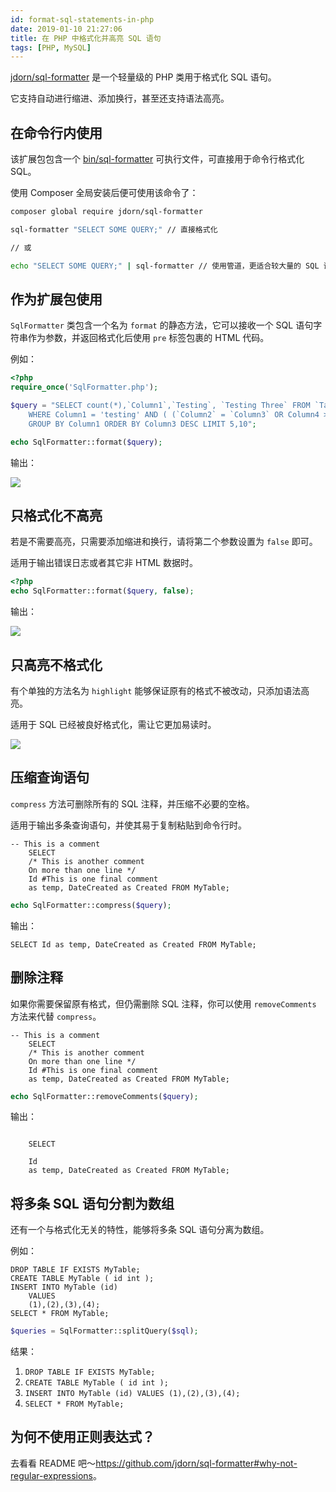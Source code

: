 ```yaml
---
id: format-sql-statements-in-php
date: 2019-01-10 21:27:06
title: 在 PHP 中格式化并高亮 SQL 语句
tags: [PHP, MySQL]
---
```


[jdorn/sql-formatter](https://github.com/jdorn/sql-formatter) 是一个轻量级的 PHP 类用于格式化 SQL 语句。

它支持自动进行缩进、添加换行，甚至还支持语法高亮。

<!--more-->

## 在命令行内使用

该扩展包包含一个 [bin/sql-formatter](https://github.com/jdorn/sql-formatter/blob/master/bin/sql-formatter) 可执行文件，可直接用于命令行格式化 SQL。

使用 Composer 全局安装后便可使用该命令了：

```bash
composer global require jdorn/sql-formatter

sql-formatter "SELECT SOME QUERY;" // 直接格式化

// 或

echo "SELECT SOME QUERY;" | sql-formatter // 使用管道，更适合较大量的 SQL 语句
```

## 作为扩展包使用

`SqlFormatter` 类包含一个名为 `format` 的静态方法，它可以接收一个 SQL 语句字符串作为参数，并返回格式化后使用 `pre` 标签包裹的 HTML 代码。

例如：

```php
<?php
require_once('SqlFormatter.php');

$query = "SELECT count(*),`Column1`,`Testing`, `Testing Three` FROM `Table1`
    WHERE Column1 = 'testing' AND ( (`Column2` = `Column3` OR Column4 >= NOW()) )
    GROUP BY Column1 ORDER BY Column3 DESC LIMIT 5,10";

echo SqlFormatter::format($query);
```

输出：

![](https://camo.githubusercontent.com/2038780833a43fc38dcfaccd556b01dd966fc890/687474703a2f2f6a646f726e2e6769746875622e636f6d2f73716c2d666f726d61747465722f666f726d61742d686967686c696768742e706e67)

## 只格式化不高亮

若是不需要高亮，只需要添加缩进和换行，请将第二个参数设置为 `false` 即可。

适用于输出错误日志或者其它非 HTML 数据时。

```php
<?php
echo SqlFormatter::format($query, false);
```

输出：

![](https://camo.githubusercontent.com/5bccd99143c464b2445336e787e328a5d247424d/687474703a2f2f6a646f726e2e6769746875622e636f6d2f73716c2d666f726d61747465722f666f726d61742e706e67)

## 只高亮不格式化

有个单独的方法名为 `highlight` 能够保证原有的格式不被改动，只添加语法高亮。

适用于 SQL 已经被良好格式化，需让它更加易读时。

![](https://camo.githubusercontent.com/4e7ecfac11c422abbbda79d8217404e1dd608699/687474703a2f2f6a646f726e2e6769746875622e636f6d2f73716c2d666f726d61747465722f686967686c696768742e706e67)

## 压缩查询语句

`compress` 方法可删除所有的 SQL 注释，并压缩不必要的空格。

适用于输出多条查询语句，并使其易于复制粘贴到命令行时。

```
-- This is a comment
    SELECT
    /* This is another comment
    On more than one line */
    Id #This is one final comment
    as temp, DateCreated as Created FROM MyTable;
```

```php
echo SqlFormatter::compress($query);
```

输出：

```
SELECT Id as temp, DateCreated as Created FROM MyTable;
```

## 删除注释

如果你需要保留原有格式，但仍需删除 SQL 注释，你可以使用 `removeComments` 方法来代替 `compress`。

```
-- This is a comment
    SELECT
    /* This is another comment
    On more than one line */
    Id #This is one final comment
    as temp, DateCreated as Created FROM MyTable;
```

```php
echo SqlFormatter::removeComments($query);
```

输出：

```

    SELECT

    Id
    as temp, DateCreated as Created FROM MyTable;
```

## 将多条 SQL 语句分割为数组

还有一个与格式化无关的特性，能够将多条 SQL 语句分离为数组。

例如：

```
DROP TABLE IF EXISTS MyTable;
CREATE TABLE MyTable ( id int );
INSERT INTO MyTable	(id)
	VALUES
	(1),(2),(3),(4);
SELECT * FROM MyTable;
```

```php
$queries = SqlFormatter::splitQuery($sql);
```

结果：

1. `DROP TABLE IF EXISTS MyTable;`
2. `CREATE TABLE MyTable ( id int );`
3. `INSERT INTO MyTable (id) VALUES (1),(2),(3),(4);`
4. `SELECT * FROM MyTable;`

## 为何不使用正则表达式？

去看看 README 吧～<https://github.com/jdorn/sql-formatter#why-not-regular-expressions>。

